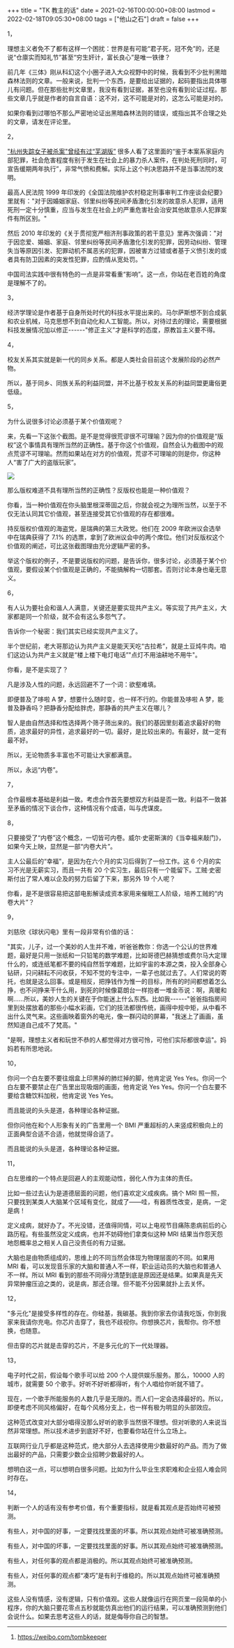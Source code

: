 +++
title = "TK 教主的话"
date = 2021-02-16T00:00:00+08:00
lastmod = 2022-02-18T09:05:30+08:00
tags = ["他山之石"]
draft = false
+++

1，

理想主义者免不了都有这样一个困扰：世界是有可能“君子死，冠不免”的，还是说“仓廪实而知礼节”甚至“穷生奸计，富长良心”是唯一铁律？

前几年《三体》刚从科幻这个小圈子进入大众视野中的时候，我看到不少批判黑暗森林法则的文章。一般来说，批判一个东西，是要给出证据的，起码要指出具体哪儿有问题。但在那些批判文章里，我没有看到证据，甚至也没有看到论证过程。那些文章几乎就是作者的自言自语：这不对，这不可能是对的，这怎么可能是对的。

如果你看到过哪怕不那么严密地论证出黑暗森林法则的错误，或指出其不合理之处的文章，请发在评论里。

2，

["杭州失踪女子被杀案"曾经有过“芜湖版”](https://www.sohu.com/a/409682454_119705) 很多人看了这里面的“鉴于本案系家庭内部犯罪，社会危害程度有别于发生在社会上的暴力杀人案件，在判处死刑同时，可宣告缓期两年执行”，非常气愤和费解。实际上这个判决思路并不是当事法院的发明。

最高人民法院 1999 年印发的《全国法院维护农村稳定刑事审判工作座谈会纪要》里就有："对于因婚姻家庭、邻里纠纷等民间矛盾激化引发的故意杀人犯罪，适用死刑一定十分慎重，应当与发生在社会上的严重危害社会治安其他故意杀人犯罪案件有所区别。"

然后 2010 年印发的《关于贯彻宽严相济刑事政策的若干意见》里再次强调："对于因恋爱、婚姻、家庭、邻里纠纷等民间矛盾激化引发的犯罪，因劳动纠纷、管理失当等原因引发、犯罪动机不属恶劣的犯罪，因被害方过错或者基于义愤引发的或者具有防卫因素的突发性犯罪，应酌情从宽处罚。"

中国司法实践中很有特色的一点是非常看重“影响”。这一点，你站在老百姓的角度是理解不了的。

3，

经济学理论是作者基于自身所处时代的科技水平提出来的。马尔萨斯想不到合成氨和农业机械，马克思想不到自动化和人工智能。所以，对待过去的理论，需要根据科技发展情况加以修正------"修正主义"才是科学的态度，原教旨主义要不得。

4，

校友关系其实就是新一代的同乡关系。都是人类社会目前这个发展阶段的必然产物。

所以，基于同乡、同族关系的利益同盟，并不比基于校友关系的利益同盟更庸俗更低级。

5，

为什么说很多讨论必须基于某个价值观呢？

来，先看一下这张个截图。是不是觉得很荒谬很不可理喻？因为你的价值观是“版权”这个事情具有理所当然的正确性。基于你这个价值观，自然会认为截图中的观点荒谬不可理喻。然而如果站在对方的价值观，荒谬不可理喻的则是你，你这种人“害了广大的盗版玩家”。

![](/images/tombkeeper-de-words.png)

那么版权难道不具有理所当然的正确性？反版权也能是一种价值观？

你看，当一种价值观在你头脑里根深蒂固之后，你就会视之为理所当然，以至于不仅无法认同其它价值观，甚至连接受其它价值观的存在都很难。

持反版权价值观的海盗党，是瑞典的第三大政党。他们在 2009 年欧洲议会选举中在瑞典获得了 7.1% 的选票，拿到了欧洲议会中的两个席位。他们对反版权这个价值观的阐述，可比这张截图理由充分逻辑严密的多。

举这个版权的例子，不是要说版权的问题，是告诉你，很多讨论，必须基于某个价值观，要假设某个价值观是正确的，不能搞解构一切那套。否则讨论本身也毫无意义。

6，

有人认为要社会和谐人人满意，关键还是要实现共产主义。等实现了共产主义，大家都是同一个阶级，就不会有这么多怨气了。

告诉你一个秘密：我们其实已经实现共产主义了。

半个世纪前，老大哥那边认为共产主义是能天天吃“古拉希”，就是土豆炖牛肉。咱们这边认为共产主义就是“楼上楼下电灯电话”"点灯不用油耕地不用牛"。

你看，是不是实现了？

凡是涉及人性的问题，永远回避不了一个词：欲壑难填。

即便普及了哆啦 A 梦，想要什么随时变，也一样不行的。你能普及哆啦 A 梦，能普及静香吗？把静香分配给胖虎，那静香的共产主义在哪儿？

智人是由自然选择和性选择两个筛子筛出来的。我们的基因里刻着追求最好的物质，追求最好的异性，追求最好的一切。最好，是比较出来的。有最好，就一定有最不好。

所以，无论物质多丰富也不可能让大家都满意。

所以，永远“内卷”。

7，

合作最根本基础是利益一致。考虑合作首先要想双方利益是否一致。利益不一致甚至矛盾的情况下谈合作，这种情况有个成语，叫与虎谋皮。

8，

只要接受了“内卷”这个概念，一切皆可内卷。威尔·史密斯演的《当幸福来敲门》，如果今天上映，显然是一部“内卷大片”。

主人公最后的“幸福”，是因为在六个月的实习后得到了一份工作。这 6 个月的实习不光是无薪实习，而且一共有 20 个实习生，最后只有一个能留下。工贼·史密斯付出了常人难以企及的努力后留了下来，那另外 19 个人呢？

你看，是不是很容易把这部电影解读成资本家用来催眠工人阶级，培养工贼的“内卷大片”？

9，

刘慈欣《球状闪电》里有一段非常有价值的话：

"其实，儿子，过一个美妙的人生并不难，听爸爸教你：你选一个公认的世界难题，最好是只用一张纸和一只铅笔的数学难题，比如哥德巴赫猜想或费尔马大定理什么的，或连纸笔都不要的纯自然哲学难题，比如宇宙的本源之类，投入全部身心钻研，只问耕耘不问收获，不知不觉的专注中，一辈子也就过去了。人们常说的寄托，也就是这么回事。或是相反，把挣钱作为惟一的目标，所有的时间都想着怎么挣，也不问挣来干什么用，到死的时候像葛朗台一样抱者一堆金币说：啊，真暖和啊......所以，美妙人生的关键在于你能迷上什么东西。比如我------"爸爸指指房间里到处摆放着的那些小幅水彩画，它们的技法都很传统，画得中规中矩，从中看不出什么灵气来。这些画映着窗外的电光，像一群闪动的屏幕，"我迷上了画画，虽然知道自己成不了梵高。"

"是啊，理想主义者和玩世不恭的人都觉得对方很可怜，可他们实际都很幸运"。妈妈若有所思地说。

10，

你问一个白左要不要往烟盒上印黑掉的肺烂掉的脚，他肯定说 Yes Yes。你问一个白左要不要禁止在广告里出现吸烟的画面，他肯定说 Yes Yes。你问一个白左要不要给含糖饮料加税，他肯定说 Yes Yes。

而且能说的头头是道，各种理论各种证据。

但你问他在和个人形象有关的广告里用一个 BMI 严重超标的人来竖成积极向上的正面典型合适不合适，他就觉得合适了。

而且能说的头头是道，各种理论各种证据。

11，

白左思维的一个特点是回避人的主观能动性，弱化人作为主体的责任。

比如一些过去认为是道德层面的问题，他们喜欢定义成疾病。搞个 MRI 照一照，只要找到某类人大脑某个区域有变化，就成了——哇，有器质性改变，是病，一定是病！

定义成病，就好办了。不光没错，还值得同情，可以上电视节目痛陈患病前后的心路历程。有些虽然没定义成病，也并不妨碍他们拿类似这种 MRI 结果当作怨天怨地怨概率总之相关人自己没责任的有力证据。

大脑也是由物质组成的，思维上的不同当然会体现为物理层面的不同。如果用 MRI 看，可以发现音乐家的大脑和普通人不一样，职业运动员的大脑也和普通人不一样。所以 MRI 看到的那些不同得分清楚到底是原因还是结果。如果真是先天异常肿瘤压迫之类的，说是病，那还合理。但不能不分因果就扑上去关怀。

12，

"多元化"是接受多样性的存在。你硅基，我碳基。我到你家去你请我吃饭，你到我家来我请你充电。你芯片击穿了，我也不歧视你。你想换芯片，我帮你。你不想换，也随意。

但击穿的芯片就是击穿的芯片，不是多元化的下一代处理器。

13，

电子时代之前，假设每个歌手可以给 200 个人提供娱乐服务。那么，10000 人的城市，就需要 50 个歌手。好听不好听都得听，有个人唱给你听就不错了。

现在，一个歌手所能服务的人数几乎是无限的。而人们一定会选择最好的。所以，即便考虑不同风格偏好，在每个风格分支上，也一样有极为明显的头部效应。

这种范式改变对大部分唱得没那么好听的歌手当然很不理想。但对听歌的人来说当然非常理想。所以技术进步到底好不好，也要看你站在什么立场上。

互联网行业几乎都是这种范式，绝大部分人去选择使用少数最好的产品。而为了做出最好的产品，只需要少数企业招聘少数最好的人。

想明白这一点，可以想明白很多问题。比如为什么毕业生求职难和企业招人难会同时存在。

14，

判断一个人的话有没有参考价值，有个重要指标，就是看其观点是否始终可被预测。

有些人，对中国的好事，一定要找找里面的坏事。所以其观点始终可被准确预测。

有些人，对中国的坏事，一定要找找里面的好事。所以其观点始终可被准确预测。

有些人，对任何事的观点都是消极的。所以其观点始终可被准确预测。

有些人，对任何事的观点都“凑巧”是有利于维稳的。所以其观点始终可被准确预测。

这些人没有情感，没有逻辑，只有价值观。这些人就像运行在网页里一段简单的小程序，你的大脑只要花零点五秒就能仿真出他们的运行结果，可以准确预测到他们会说什么。如果去思考这些人的话，就是侮辱你自己的智慧。

---

1.  <https://weibo.com/tombkeeper>
